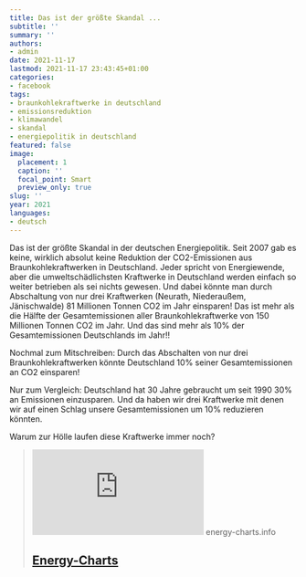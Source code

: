 ```yaml
---
title: Das ist der größte Skandal ...
subtitle: ''
summary: ''
authors:
- admin
date: 2021-11-17
lastmod: 2021-11-17 23:43:45+01:00
categories:
- facebook
tags:
- braunkohlekraftwerke in deutschland
- emissionsreduktion
- klimawandel
- skandal
- energiepolitik in deutschland
featured: false
image:
  placement: 1
  caption: ''
  focal_point: Smart
  preview_only: true
slug: ''
year: 2021
languages:
- deutsch
---
```


Das ist der größte Skandal in der deutschen Energiepolitik. Seit 2007 gab es keine, wirklich absolut keine Reduktion der CO2-Emissionen aus Braunkohlekraftwerken in Deutschland. Jeder spricht von Energiewende, aber die umweltschädlichsten Kraftwerke in Deutschland werden einfach so weiter betrieben als sei nichts gewesen. Und dabei könnte man durch Abschaltung von nur drei Kraftwerken (Neurath, Niederaußem, Jänischwalde) 81 Millionen Tonnen CO2 im Jahr einsparen! Das ist mehr als die Hälfte der Gesamtemissionen aller Braunkohlekraftwerke von 150 Millionen Tonnen CO2 im Jahr. Und das sind mehr als 10% der Gesamtemissionen Deutschlands im Jahr!! 

Nochmal zum Mitschreiben: Durch das Abschalten von nur drei Braunkohlekraftwerken könnte Deutschland 10% seiner Gesamtemissionen an CO2 einsparen! 

Nur zum Vergleich: Deutschland hat 30 Jahre gebraucht um seit 1990 30% an Emissionen einzusparen. Und da haben wir drei Kraftwerke mit denen wir auf einen Schlag unsere Gesamtemissionen um 10% reduzieren könnten.

Warum zur Hölle laufen diese Kraftwerke immer noch?
> [![](https://stats.ise.fraunhofer.de/matomo.php?idsite=10&rec=1)](https://energy-charts.info/charts/emissions/chart.htm?l=de&c=DE&year=-1&source=lignite)
> energy-charts.info
> ## [Energy-Charts](https://energy-charts.info/charts/emissions/chart.htm?l=de&c=DE&year=-1&source=lignite)
>